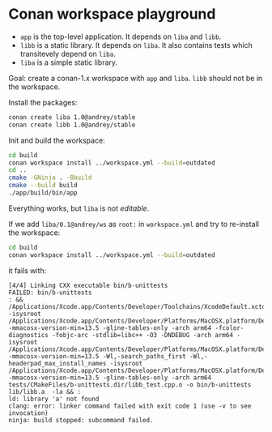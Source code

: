 # Conan workspace playground

- `app` is the top-level application. It depends on `liba` and `libb`.
- `libb` is a static library. It depends on `liba`. It also contains tests which transitevely depend on `liba`.
- `liba` is a simple static library.

Goal: create a conan-1.x workspace with `app` and `liba`. `libb` should not be in the workspace.

Install the packages:
```bash
conan create liba 1.0@andrey/stable
conan create libb 1.0@andrey/stable
```

Init and build the workspace:
```bash
cd build
conan workspace install ../workspace.yml --build=outdated
cd ..
cmake -GNinja . -Bbuild
cmake --build build
./app/build/bin/app
```
Everything works, but `liba` is not _editable_.

If we add `liba/0.1@andrey/ws` as `root:` in `workspace.yml` and try to re-install the workspace:
```bash
cd build
conan workspace install ../workspace.yml --build=outdated
```
it fails with:
```
[4/4] Linking CXX executable bin/b-unittests
FAILED: bin/b-unittests
: && /Applications/Xcode.app/Contents/Developer/Toolchains/XcodeDefault.xctoolchain/usr/bin/clang++ -isysroot /Applications/Xcode.app/Contents/Developer/Platforms/MacOSX.platform/Developer/SDKs/MacOSX14.0.sdk -mmacosx-version-min=13.5 -gline-tables-only -arch arm64 -fcolor-diagnostics -fobjc-arc -stdlib=libc++ -O3 -DNDEBUG -arch arm64 -isysroot /Applications/Xcode.app/Contents/Developer/Platforms/MacOSX.platform/Developer/SDKs/MacOSX14.0.sdk -mmacosx-version-min=13.5 -Wl,-search_paths_first -Wl,-headerpad_max_install_names -isysroot /Applications/Xcode.app/Contents/Developer/Platforms/MacOSX.platform/Developer/SDKs/MacOSX14.0.sdk -mmacosx-version-min=13.5 -gline-tables-only -arch arm64 tests/CMakeFiles/b-unittests.dir/libb_test.cpp.o -o bin/b-unittests  lib/libb.a  -la && :
ld: library 'a' not found
clang: error: linker command failed with exit code 1 (use -v to see invocation)
ninja: build stopped: subcommand failed.
```
